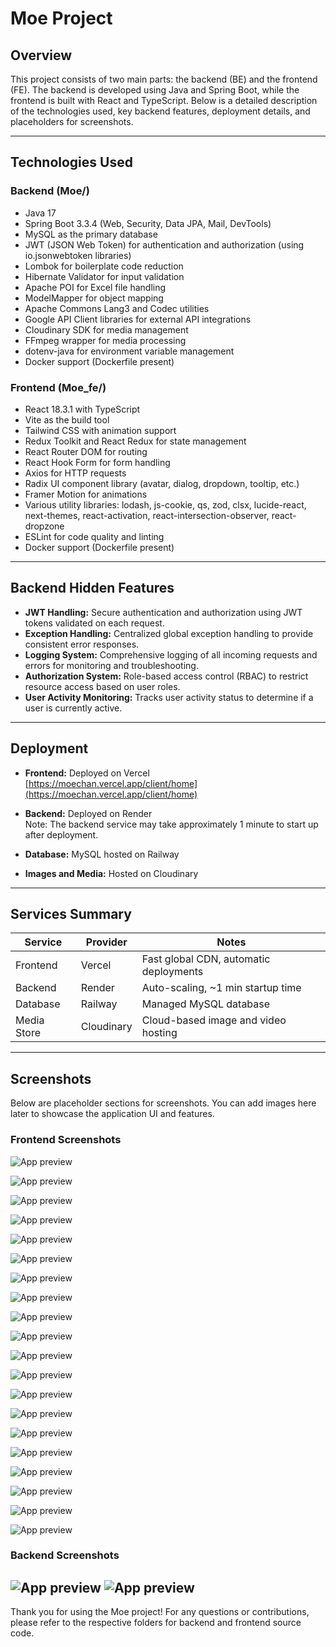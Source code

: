 # Moe Project

## Overview

This project consists of two main parts: the backend (BE) and the frontend (FE). The backend is developed using Java and Spring Boot, while the frontend is built with React and TypeScript. Below is a detailed description of the technologies used, key backend features, deployment details, and placeholders for screenshots.

---

## Technologies Used

### Backend (Moe/)
- Java 17
- Spring Boot 3.3.4 (Web, Security, Data JPA, Mail, DevTools)
- MySQL as the primary database
- JWT (JSON Web Token) for authentication and authorization (using io.jsonwebtoken libraries)
- Lombok for boilerplate code reduction
- Hibernate Validator for input validation
- Apache POI for Excel file handling
- ModelMapper for object mapping
- Apache Commons Lang3 and Codec utilities
- Google API Client libraries for external API integrations
- Cloudinary SDK for media management
- FFmpeg wrapper for media processing
- dotenv-java for environment variable management
- Docker support (Dockerfile present)

### Frontend (Moe_fe/)
- React 18.3.1 with TypeScript
- Vite as the build tool
- Tailwind CSS with animation support
- Redux Toolkit and React Redux for state management
- React Router DOM for routing
- React Hook Form for form handling
- Axios for HTTP requests
- Radix UI component library (avatar, dialog, dropdown, tooltip, etc.)
- Framer Motion for animations
- Various utility libraries: lodash, js-cookie, qs, zod, clsx, lucide-react, next-themes, react-activation, react-intersection-observer, react-dropzone
- ESLint for code quality and linting
- Docker support (Dockerfile present)

---

## Backend Hidden Features

- **JWT Handling:** Secure authentication and authorization using JWT tokens validated on each request.
- **Exception Handling:** Centralized global exception handling to provide consistent error responses.
- **Logging System:** Comprehensive logging of all incoming requests and errors for monitoring and troubleshooting.
- **Authorization System:** Role-based access control (RBAC) to restrict resource access based on user roles.
- **User Activity Monitoring:** Tracks user activity status to determine if a user is currently active.

---

## Deployment

- **Frontend:** Deployed on Vercel  
  [https://moechan.vercel.app/client/home](https://moechan.vercel.app/client/home)

- **Backend:** Deployed on Render  
  Note: The backend service may take approximately 1 minute to start up after deployment.

- **Database:** MySQL hosted on Railway

- **Images and Media:** Hosted on Cloudinary

---

## Services Summary

| Service     | Provider  | Notes                          |
|-------------|-----------|--------------------------------|
| Frontend    | Vercel    | Fast global CDN, automatic deployments |
| Backend     | Render    | Auto-scaling, ~1 min startup time |
| Database    | Railway   | Managed MySQL database          |
| Media Store | Cloudinary| Cloud-based image and video hosting |

---

## Screenshots

Below are placeholder sections for screenshots. You can add images here later to showcase the application UI and features.

### Frontend Screenshots

![App preview](./Moe_fe/src/assets/images/screenshot_1753154359.png)

![App preview](./Moe_fe/src/assets/images/screenshot_1753154412.png)

![App preview](./Moe_fe/src/assets/images/screenshot_1753154460.png)

![App preview](./Moe_fe/src/assets/images/screenshot_1753154481.png)

![App preview](./Moe_fe/src/assets/images/screenshot_1753154574.png)

![App preview](./Moe_fe/src/assets/images/screenshot_1753154617.png)

![App preview](./Moe_fe/src/assets/images/screenshot_1753154636.png)

![App preview](./Moe_fe/src/assets/images/screenshot_1753154657.png)

![App preview](./Moe_fe/src/assets/images/screenshot_1753154686.png)

![App preview](./Moe_fe/src/assets/images/screenshot_1753155216.png)

![App preview](./Moe_fe/src/assets/images/screenshot_1753155639.png)

![App preview](./Moe_fe/src/assets/images/screenshot_1753155216.png)

![App preview](./Moe_fe/src/assets/images/screenshot_1753155234.png)

![App preview](./Moe_fe/src/assets/images/screenshot_1753154737.png)

![App preview](./Moe_fe/src/assets/images/screenshot_1753154759.png)

![App preview](./Moe_fe/src/assets/images/screenshot_1753155087.png)

![App preview](./Moe_fe/src/assets/images/screenshot_1753155101.png)

![App preview](./Moe_fe/src/assets/images/screenshot_1753154359.png)

![App preview](./Moe_fe/src/assets/images/screenshot_1753155126.png)

![App preview](./Moe_fe/src/assets/images/screenshot_1753155146.png)


### Backend Screenshots

![App preview](./Moe_fe/src/assets/images/screenshot_1753155878.png)
![App preview](./Moe_fe/src/assets/images/screenshot_1753155899.png)
---

Thank you for using the Moe project! For any questions or contributions, please refer to the respective folders for backend and frontend source code.
